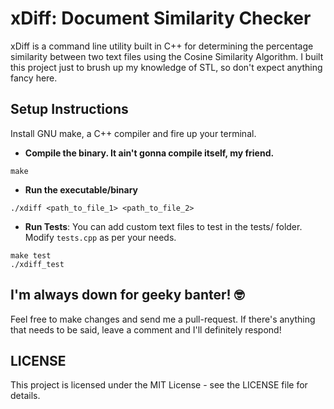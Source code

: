 # xDiff: Document Similarity Checker

xDiff is a command line utility built in C++ for determining the percentage similarity between two text files using the Cosine Similarity Algorithm. I built this project just to brush up my knowledge of STL, so don't expect anything fancy here.

## Setup Instructions

Install GNU make, a C++ compiler and fire up your terminal.

* **Compile the binary. It ain't gonna compile itself, my friend.**
```
make
```

* **Run the executable/binary**
```
./xdiff <path_to_file_1> <path_to_file_2>
```

* **Run Tests**: You can add custom text files to test in the tests/ folder. Modify `tests.cpp` as per your needs.
```
make test
./xdiff_test
```

## **I'm always down for geeky banter!** 🤓

Feel free to make changes and send me a pull-request. If there's anything that needs to be said, leave a comment and I'll definitely respond!

## LICENSE

This project is licensed under the MIT License - see the LICENSE file for details.

